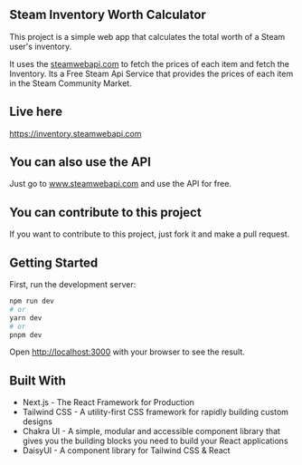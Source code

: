 ## Steam Inventory Worth Calculator

This project is a simple web app that calculates the total worth of a Steam user's inventory. 

It uses the [steamwebapi.com](https://www.steamwebapi.com) to fetch the prices of each item and fetch the Inventory.
Its a Free Steam Api Service that provides the prices of each item in the Steam Community Market.

## Live here
https://inventory.steamwebapi.com

## You can also use the API
Just go to www.steamwebapi.com and use the API for free.

## You can contribute to this project
If you want to contribute to this project, just fork it and make a pull request.

## Getting Started

First, run the development server:

```bash
npm run dev
# or
yarn dev
# or
pnpm dev
```

Open [http://localhost:3000](http://localhost:3000) with your browser to see the result.

## Built With

- Next.js - The React Framework for Production
- Tailwind CSS - A utility-first CSS framework for rapidly building custom designs
- Chakra UI - A simple, modular and accessible component library that gives you the building blocks you need to build your React applications
- DaisyUI - A component library for Tailwind CSS & React
